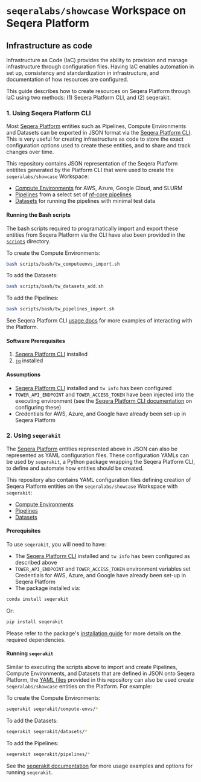 # `seqeralabs/showcase` Workspace on Seqera Platform

## Infrastructure as code

Infrastructure as Code (IaC) provides the ability to provision and manage infrastructure through configuration files. Having IaC enables automation in set up, consistency and standardization in infrastructure, and documentation of how resources are configured.

This guide describes how to create resources on Seqera Platform through IaC using two methods: (1) Seqera Platform CLI, and (2) seqerakit.

### 1. Using Seqera Platform CLI

Most [Seqera Platform](https://seqera.io/platform/) entities such as Pipelines, Compute Environments and Datasets can be exported in JSON format via the [Seqera Platform CLI](https://github.com/seqeralabs/tower-cli#nextflow-tower-cli). This is very useful for creating infrastructure as code to store the exact configuration options used to create these entities, and to share and track changes over time.

This repository contains JSON representation of the Seqera Platform entitites generated by the Platform CLI that were used to create the `seqeralabs/showcase` Workspace:

- [Compute Environments](compute-envs) for AWS, Azure, Google Cloud, and SLURM
- [Pipelines](pipelines) from a select set of [nf-core pipelines](https://nf-co.re/pipelines)
- [Datasets](datasets) for running the pipelines with minimal test data

#### Running the Bash scripts

The bash scripts required to programatically import and export these entities from Seqera Platform via the CLI have also been provided in the [`scripts`](scripts) directory.

To create the Compute Environments:

```bash
bash scripts/bash/tw_computeenvs_import.sh
```

To add the Datasets:

```bash
bash scripts/bash/tw_datasets_add.sh
```

To add the Pipelines:

```bash
bash scripts/bash/tw_pipelines_import.sh
```

See Seqera Platform CLI [usage docs](https://github.com/seqeralabs/tower-cli/blob/master/USAGE.md#usage-examples) for more examples of interacting with the Platform.

#### Software Prerequisites

1. [Seqera Platform CLI](https://github.com/seqeralabs/tower-cli#1-installation) installed
2. [`jq`](https://stedolan.github.io/jq/) installed

#### Assumptions

- [Seqera Platform CLI](https://github.com/seqeralabs/tower-cli#1-installation) installed and `tw info` has been configured
- `TOWER_API_ENDPOINT` and `TOWER_ACCESS_TOKEN` have been injected into the executing environment (see the [Seqera Platform CLI documentation](https://github.com/seqeralabs/tower-cli/tree/master?tab=readme-ov-file#2-configuration) on configuring these)
- Credentials for AWS, Azure, and Google have already been set-up in Seqera Platform

### 2. Using `seqerakit`

The [Seqera Platform](https://https://seqera.io/platform/) entities represented above in JSON can also be represented as YAML configuration files. These configuration YAMLs can be used by `seqerakit`, a Python package wrapping the Seqera Platform CLI, to define and automate how entities should be created.

This repository also contains YAML configuration files defining creation of Seqera Platform entities on the `seqeralabs/showcase` Workspace with `seqerakit`:

- [Compute Environments](seqerakit/compute-envs/)
- [Pipelines](seqerakit/pipelines/)
- [Datasets](seqerakit/datasets/)

#### Prerequisites

To use `seqerakit`, you will need to have:

- The [Seqera Platform CLI](https://github.com/seqeralabs/tower-cli#1-installation) installed and `tw info` has been configured as described above
- `TOWER_API_ENDPOINT` and `TOWER_ACCESS_TOKEN` environment variables set
  Credentials for AWS, Azure, and Google have already been set-up in Seqera Platform
- The package installed via:

```bash
conda install seqerakit
```

Or:

```bash
pip install seqerakit
```

Please refer to the package's [installation guide](docs/installation.md) for more details on the required dependencies.

#### Running `seqerakit`

Similar to executing the scripts above to import and create Pipelines, Compute Environments, and Datasets that are defined in JSON onto Seqera Platform, the [YAML files](#using-seqerakit) provided in this repository can also be used create `seqeralabs/showcase` entities on the Platform. For example:

To create the Compute Environments:

```bash
seqerakit seqerakit/compute-envs/*
```

To add the Datasets:

```bash
seqerakit seqerakit/datasets/*
```

To add the Pipelines:

```bash
seqerakit seqerakit/pipelines/*
```

See the [seqerakit documentation](https://github.com/seqeralabs/seqera-kit#-seqerakit) for more usage examples and options for running `seqerakit`.
